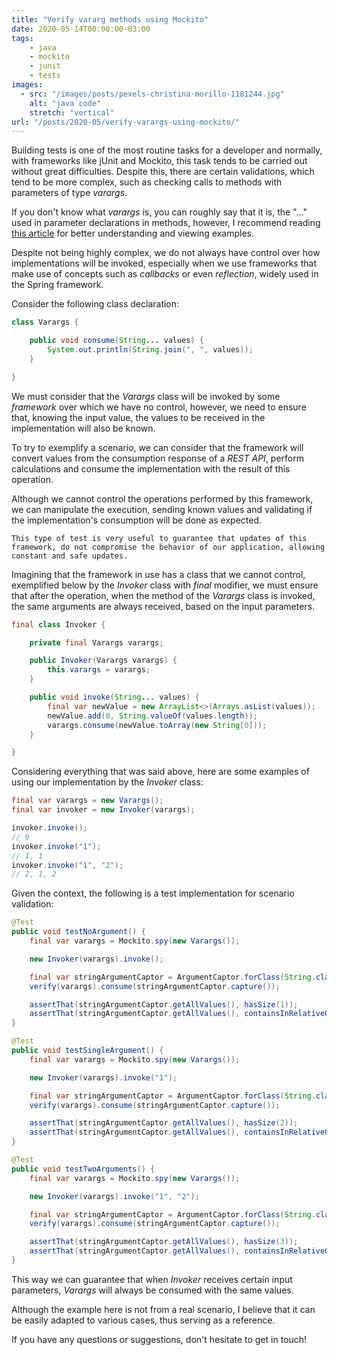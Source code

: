 ```yaml
---
title: "Verify vararg methods using Mockito"
date: 2020-05-14T00:00:00-03:00
tags:
    - java
    - mockito
    - junit
    - tests
images: 
  - src: "/images/posts/pexels-christina-morillo-1181244.jpg"
    alt: "java code"
    stretch: "vertical"
url: "/posts/2020-05/verify-varargs-using-mockito/"    
---
```


Building tests is one of the most routine tasks for a developer and normally, with frameworks like jUnit and Mockito, this task tends to be carried out without great difficulties. Despite this, there are certain validations, which tend to be more complex, such as checking calls to methods with parameters of type *varargs*.

If you don't know what *varargs* is, you can roughly say that it is, the "..." used in parameter declarations in methods, however, I recommend reading [this article](https://www.geeksforgeeks.org/variable-arguments-varargs-in-java/) for better understanding and viewing examples.

Despite not being highly complex, we do not always have control over how implementations will be invoked, especially when we use frameworks that make use of concepts such as *callbacks* or even *reflection*, widely used in the Spring framework.

Consider the following class declaration:

```java
class Varargs {

    public void consume(String... values) {
        System.out.println(String.join(", ", values));
    }

}
```

We must consider that the *Varargs* class will be invoked by some *framework* over which we have no control, however, we need to ensure that, knowing the input value, the values ​​to be received in the implementation will also be known.

To try to exemplify a scenario, we can consider that the framework will convert values ​​from the consumption response of a *REST API*, perform calculations and consume the implementation with the result of this operation.

Although we cannot control the operations performed by this framework, we can manipulate the execution, sending known values ​​and validating if the implementation's consumption will be done as expected.

`This type of test is very useful to guarantee that updates of this framework, do not compromise the behavior of our application, allowing constant and safe updates.`

Imagining that the framework in use has a class that we cannot control, exemplified below by the *Invoker* class with *final* modifier, we must ensure that after the operation, when the method of the *Varargs* class is invoked, the same arguments are always received, based on the input parameters.

```java
final class Invoker {

    private final Varargs varargs;

    public Invoker(Varargs varargs) {
        this.varargs = varargs;
    }

    public void invoke(String... values) {
        final var newValue = new ArrayList<>(Arrays.asList(values));
        newValue.add(0, String.valueOf(values.length));
        varargs.consume(newValue.toArray(new String[0]));
    }

}
```

Considering everything that was said above, here are some examples of using our implementation by the *Invoker* class:

```java
final var varargs = new Varargs();
final var invoker = new Invoker(varargs);

invoker.invoke();
// 0
invoker.invoke("1");
// 1, 1
invoker.invoke("1", "2");
// 2, 1, 2
```

Given the context, the following is a test implementation for scenario validation:

```java
@Test
public void testNoArgument() {
    final var varargs = Mockito.spy(new Varargs());

    new Invoker(varargs).invoke();

    final var stringArgumentCaptor = ArgumentCaptor.forClass(String.class);
    verify(varargs).consume(stringArgumentCaptor.capture());

    assertThat(stringArgumentCaptor.getAllValues(), hasSize(1));
    assertThat(stringArgumentCaptor.getAllValues(), containsInRelativeOrder("0"));
}

@Test
public void testSingleArgument() {
    final var varargs = Mockito.spy(new Varargs());

    new Invoker(varargs).invoke("1");

    final var stringArgumentCaptor = ArgumentCaptor.forClass(String.class);
    verify(varargs).consume(stringArgumentCaptor.capture());

    assertThat(stringArgumentCaptor.getAllValues(), hasSize(2));
    assertThat(stringArgumentCaptor.getAllValues(), containsInRelativeOrder("1", "1"));
}

@Test
public void testTwoArguments() {
    final var varargs = Mockito.spy(new Varargs());

    new Invoker(varargs).invoke("1", "2");

    final var stringArgumentCaptor = ArgumentCaptor.forClass(String.class);
    verify(varargs).consume(stringArgumentCaptor.capture());

    assertThat(stringArgumentCaptor.getAllValues(), hasSize(3));
    assertThat(stringArgumentCaptor.getAllValues(), containsInRelativeOrder("2", "1", "2"));
}
```

This way we can guarantee that when *Invoker* receives certain input parameters, *Varargs* will always be consumed with the same values.

Although the example here is not from a real scenario, I believe that it can be easily adapted to various cases, thus serving as a reference.

If you have any questions or suggestions, don't hesitate to get in touch!
